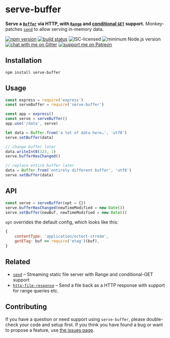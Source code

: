 # serve-buffer

**Serve a [`Buffer`](https://nodejs.org/api/buffer.html#buffer_class_buffer) via HTTP, with [`Range`](https://developer.mozilla.org/en-US/docs/Web/HTTP/Headers/Range) and [conditional `GET`](https://developer.mozilla.org/en-US/docs/Web/HTTP/Headers/If-None-Match) support.** Monkey-patches [`send`](https://github.com/pillarjs/send) to allow serving in-memory data.

[![npm version](https://img.shields.io/npm/v/serve-buffer.svg)](https://www.npmjs.com/package/serve-buffer)
[![build status](https://api.travis-ci.org/derhuerst/serve-buffer.svg?branch=master)](https://travis-ci.org/derhuerst/serve-buffer)
![ISC-licensed](https://img.shields.io/github/license/derhuerst/serve-buffer.svg)
![minimum Node.js version](https://img.shields.io/node/v/serve-buffer.svg)
[![chat with me on Gitter](https://img.shields.io/badge/chat%20with%20me-on%20gitter-512e92.svg)](https://gitter.im/derhuerst)
[![support me on Patreon](https://img.shields.io/badge/support%20me-on%20patreon-fa7664.svg)](https://patreon.com/derhuerst)


## Installation

```shell
npm install serve-buffer
```


## Usage

```js
const express = require('express')
const serveBuffer = require('serve-buffer')

const app = express()
const serve = serveBuffer()
app.use('/data', serve)

let data = Buffer.from('a lot of data here…', 'utf8')
serve.setBuffer(data)

// change buffer later
data.writeInt8(123, 1)
serve.bufferHasChanged()

// replace entire buffer later
data = Buffer.from('entirely different buffer', 'utf8')
serve.setBuffer(data)
```


## API

```js
const serve = serveBuffer(opt = {})
serve.bufferHasChanged(newTimeModified = new Date())
serve.setBuffer(newBuf, newTimeModified = new Date())
```

`opt` overrides the default config, which looks like this:

```js
{
	contentType: 'application/octect-stream',
	getETag: buf => require('etag')(buf),
}
```


## Related

- [`send`](https://github.com/pillarjs/send) – Streaming static file server with Range and conditional-GET support
- [`http-file-response`](https://github.com/mafintosh/http-file-response) – Send a file back as a HTTP response with support for range queries etc.


## Contributing

If you have a question or need support using `serve-buffer`, please double-check your code and setup first. If you think you have found a bug or want to propose a feature, use [the issues page](https://github.com/derhuerst/serve-buffer/issues).
